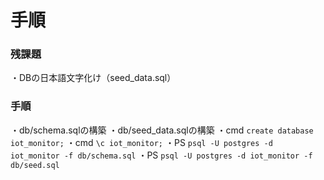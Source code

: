 # 手順


### 残課題
・DBの日本語文字化け（seed_data.sql）

### 手順
・db/schema.sqlの構築
・db/seed_data.sqlの構築
・cmd `create database iot_monitor;`
・cmd `\c iot_monitor;`
・PS `psql -U postgres -d iot_monitor -f db/schema.sql`
・PS `psql -U postgres -d iot_monitor -f db/seed.sql`
